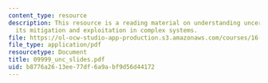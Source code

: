 ```yaml
---
content_type: resource
description: This resource is a reading material on understanding uncertainty and
  its mitigation and exploitation in complex systems.
file: https://ol-ocw-studio-app-production.s3.amazonaws.com/courses/16-892j-space-system-architecture-and-design-fall-2004/b8776a2613ee77df6a9abf9d56d44172_09999_unc_slides.pdf
file_type: application/pdf
resourcetype: Document
title: 09999_unc_slides.pdf
uid: b8776a26-13ee-77df-6a9a-bf9d56d44172
---
```

